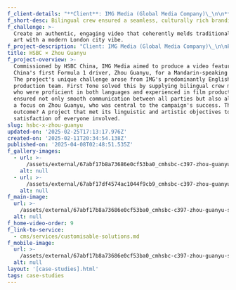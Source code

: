 ```yaml
---
f_client-details: "**Client**: IMG Media (Global Media Company)\_\n\n**Production Countries**: UK, China\_\n\n**Project Type**: Branding Video\_\n\n**Service Type**: Bilingual crew supply"
f_short-desc: Bilingual crew ensured a seamless, culturally rich branding video.
f_challenge: >-
  Create an authentic, engaging video that coherently melds traditional Chinese
  art with a modern London city vibe.
f_project-description: "Client: IMG Media (Global Media Company)\_\n\nProduction Countries: UK, China\_\n\nProject Type: Branding Video\_\n\nService Type: Bilingual crew supply\_\n\nChallenge: Create an authentic, engaging video that coherently melds traditional Chinese art with a modern London city vibe.\_\n\nProject Overview: Commissioned by HSBC China, IMG Media aimed to produce a video featuring China's first Formula 1 driver, Zhou Guanyu, for a Mandarin-speaking audience. The project's unique challenge arose from IMG's predominantly English-speaking production team. First Tone solved this by supplying bilingual crew members who were proficient in both languages and experienced in film production. This ensured not only smooth communication between all parties but also allowed for a focus on Zhou Guanyu, who was central to the campaign's success. The outcome? A project that met its linguistic and artistic objectives to the satisfaction of everyone involved."
title: HSBC × Zhou Guanyu
f_project-overview: >-
  Commissioned by HSBC China, IMG Media aimed to produce a video featuring
  China's first Formula 1 driver, Zhou Guanyu, for a Mandarin-speaking audience.
  The project's unique challenge arose from IMG's predominantly English-speaking
  production team. First Tone solved this by supplying bilingual crew members
  who were proficient in both languages and experienced in film production. This
  ensured not only smooth communication between all parties but also allowed for
  a focus on Zhou Guanyu, who was central to the campaign's success. The
  outcome? A project that met its linguistic and artistic objectives to the
  satisfaction of everyone involved.
slug: hsbc-x-zhou-guanyu
updated-on: '2025-02-25T17:13:17.976Z'
created-on: '2025-02-11T20:34:54.138Z'
published-on: '2025-04-08T02:48:51.535Z'
f_gallery-images:
  - url: >-
      /assets/external/67abf17b8a73686e0cf53ba0_cmhsbc-c397-zhou-guanyu-screengrab-1-no-video-so-has-to-be-images.avif
    alt: null
  - url: >-
      /assets/external/67abf17df4574ac1044f9cb9_cmhsbc-c397-zhou-guanyu-screengrab-2-no-video-so-has-to-be-images.avif
    alt: null
f_main-image:
  url: >-
    /assets/external/67abf17b8a73686e0cf53ba0_cmhsbc-c397-zhou-guanyu-screengrab-1-no-video-so-has-to-be-images.avif
  alt: null
f_home-video-order: 9
f_link-to-service:
  - cms/services/customisable-solutions.md
f_mobile-image:
  url: >-
    /assets/external/67abf17b8a73686e0cf53ba0_cmhsbc-c397-zhou-guanyu-screengrab-1-no-video-so-has-to-be-images.avif
  alt: null
layout: '[case-studies].html'
tags: case-studies
---
```



